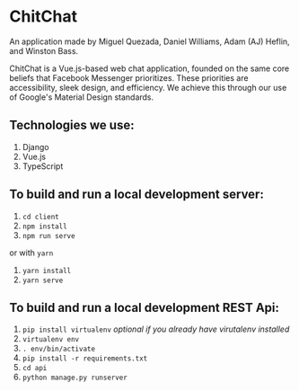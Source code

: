 # ChitChat

An application made by Miguel Quezada, Daniel Williams, Adam (AJ) Heflin, and Winston Bass.

ChitChat is a Vue.js-based web chat application, founded on the same core beliefs that Facebook Messenger prioritizes. These priorities are accessibility, sleek design, and efficiency. We achieve this through our use of Google's Material Design standards.

## Technologies we use:

1. Django
2. Vue.js
3. TypeScript

## To build and run a local development server:

1. `cd client`
2. `npm install`
3. `npm run serve`

or with `yarn`

1. `yarn install`
2. `yarn serve`

## To build and run a local development REST Api:

1. `pip install virtualenv` _optional if you already have virutalenv installed_
2. `virtualenv env`
3. `. env/bin/activate`
4. `pip install -r requirements.txt`
5. `cd api`
6. `python manage.py runserver`
